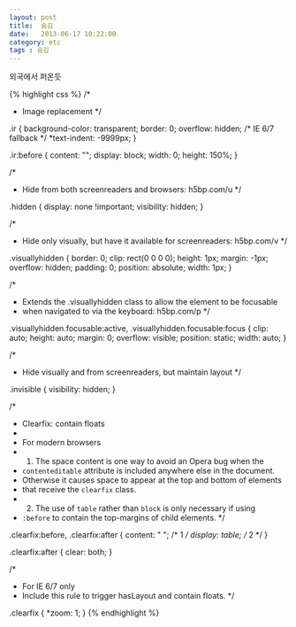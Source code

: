 ```yaml
---
layout: post
title:  숨김
date:   2013-06-17 10:22:00
category: etc
tags : 숨김
---
```


외국에서 퍼온듯 

{% highlight css %}
/*
 * Image replacement
 */

.ir {
    background-color: transparent;
    border: 0;
    overflow: hidden;
    /* IE 6/7 fallback */
    *text-indent: -9999px;
}

.ir:before {
    content: "";
    display: block;
    width: 0;
    height: 150%;
}

/*
 * Hide from both screenreaders and browsers: h5bp.com/u
 */

.hidden {
    display: none !important;
    visibility: hidden;
}

/*
 * Hide only visually, but have it available for screenreaders: h5bp.com/v
 */

.visuallyhidden {
    border: 0;
    clip: rect(0 0 0 0);
    height: 1px;
    margin: -1px;
    overflow: hidden;
    padding: 0;
    position: absolute;
    width: 1px;
}

/*
 * Extends the .visuallyhidden class to allow the element to be focusable
 * when navigated to via the keyboard: h5bp.com/p
 */

.visuallyhidden.focusable:active,
.visuallyhidden.focusable:focus {
    clip: auto;
    height: auto;
    margin: 0;
    overflow: visible;
    position: static;
    width: auto;
}

/*
 * Hide visually and from screenreaders, but maintain layout
 */

.invisible {
    visibility: hidden;
}

/*
 * Clearfix: contain floats
 *
 * For modern browsers
 * 1. The space content is one way to avoid an Opera bug when the
 *    `contenteditable` attribute is included anywhere else in the document.
 *    Otherwise it causes space to appear at the top and bottom of elements
 *    that receive the `clearfix` class.
 * 2. The use of `table` rather than `block` is only necessary if using
 *    `:before` to contain the top-margins of child elements.
 */

.clearfix:before,
.clearfix:after {
    content: " "; /* 1 */
    display: table; /* 2 */
}

.clearfix:after {
    clear: both;
}

/*
 * For IE 6/7 only
 * Include this rule to trigger hasLayout and contain floats.
 */

.clearfix {
    *zoom: 1;
}
{% endhighlight %}
